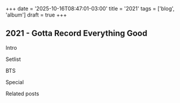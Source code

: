 +++
date = '2025-10-16T08:47:01-03:00'
title = '2021'
tags = ['blog', 'album']
draft = true
+++

## 2021 - Gotta Record Everything Good

Intro

Setlist

BTS

Special

Related posts